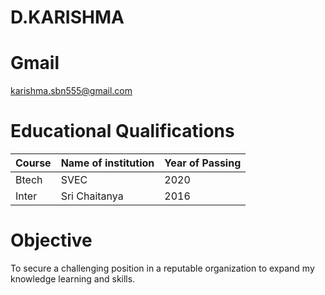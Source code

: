 # D.KARISHMA
# Gmail
karishma.sbn555@gmail.com

# Educational Qualifications

Course | Name of institution | Year of Passing
--- | --- | --- 
Btech | SVEC | 2020
Inter | Sri Chaitanya | 2016

# Objective
To secure a challenging position in a reputable organization to expand my knowledge learning and skills.



